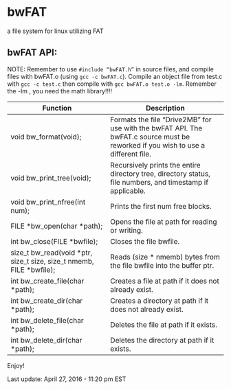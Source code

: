 # bwFAT
a file system for linux utilizing FAT

## bwFAT API:
NOTE: Remember to use `#include “bwFAT.h”` in source files, and compile files with bwFAT.o (using `gcc -c bwFAT.c`). Compile an object file from test.c with `gcc -c test.c` then compile with `gcc bwFAT.o test.o -lm`. Remember the -lm , you need the math library!!!!

Function | Description
--- | ---
void bw_format(void); | Formats the file “Drive2MB” for use with the bwFAT API. The bwFAT.c source must be reworked if you wish to use a different file.
void bw_print_tree(void); | Recursively prints the entire directory tree, directory status, file numbers, and timestamp if applicable.
void bw_print_nfree(int num); | Prints the first num free blocks.
FILE \*bw_open(char \*path); | Opens the file at path for reading or writing. 
int  bw_close(FILE \*bwfile); | Closes the file bwfile.
size_t bw_read(void \*ptr, size_t size, size_t nmemb, FILE \*bwfile); | Reads (size * nmemb) bytes from the file bwfile into the buffer ptr. | size_t bw_write(void \*ptr, size_t size, size_t nmemb, FILE \*bwfile); | Reads (size * nmemb) bytes from the buffer ptr into the file bwfile.
int  bw_create_file(char \*path); | Creates a file at path if it does not already exist.
int  bw_create_dir(char \*path); | Creates a directory at path if it does not already exist.
int  bw_delete_file(char \*path); | Deletes the file at path if it exists.
int  bw_delete_dir(char \*path); | Deletes the directory at path if it exists.

Enjoy!

Last update: April 27, 2016 - 11:20 pm EST
